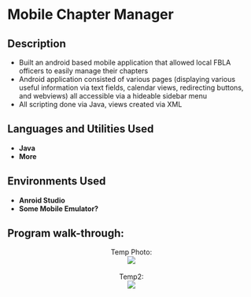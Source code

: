 <h1>Mobile Chapter Manager</h1>

<h2>Description</h2>

 - Built an android based mobile application that allowed local FBLA officers to easily manage their chapters
 - Android application consisted of various pages (displaying various useful information via text fields, calendar views, redirecting buttons, and webviews) all accessible via a hideable sidebar menu
 - All scripting done via Java, views created via XML

<h2>Languages and Utilities Used</h2>

- <b>Java</b>
- <b>More</b>

<h2>Environments Used </h2>

- <b>Anroid Studio</b>
- <b>Some Mobile Emulator?</b>

<h2>Program walk-through:</h2>

<p align="center">
Temp Photo: <br/>
<img src="https://i.ytimg.com/vi/EMLTOMdIz4w/maxresdefault.jpg"/>
<br />
<br />
Temp2:  <br/>
<img src="https://i.ytimg.com/vi/EMLTOMdIz4w/maxresdefault.jpg"/>
</p>

<!--
 ```diff
- text in red
+ text in green
! text in orange
# text in gray
@@ text in purple (and bold)@@
```
--!>
